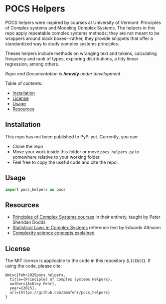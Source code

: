 # POCS Helpers

POCS helpers were inspired by courses at University of Vermont: Principles of Complex systems and Modeling Complex Systems. The helpers in this repo apply repeatable complex systems methods; they are not meant to be wrappers around black boxes--rather, they provide snippets that offer a standardized way to study complex systems principles.

Theses helpers include methods on wranging text and tokens, calculating frequency and rank of types, exploring distributions, a tidy linear regression, among others.

*Repo and Documentation is **heavily** under development*


Table of contents:
- [Installation](#installation)
- [License](#license)
- [Usage](#usage)
- [Resources](#resources)
<!-- - [Developer Notes](#developer-notes)
- [Frequent questions or issues](#frequent-questions-or-issues) -->

## Installation

This repo has not been published to PyPi yet. Currently, you can:
- Clone the repo
- Move your work inside this folder or move `pocs_helpers.py` to somewhere relative to your working folder.
- Feel free to copy the useful code and cite the repo.

## Usage

```python
import pocs_helpers as pocs
```

## Resources
- [Principles of Complex Systems courses](https://pdodds.w3.uvm.edu/teaching/courses/2024-2025pocsverse/) in their entirety, taught by Peter Sheridan Dodds
- [Statistical Laws in Complex Systems](https://arxiv.org/abs/2407.19874) reference text by Eduardo Altmann
- [Complexity science concepts explained](https://complexityexplained.github.io/)


## License

The MIT license is applicable to the code in this repository (`LICENSE`). If using the code, please cite:
```
@misc{fehr2025pocs_helpers,
  title={Principles of Complex Systems Helpers},
  author={Ashley Fehr},
  year={2025},
  url={https://github.com/amafehr/pocs_helpers}
}
```
<!-- ## Developer notes
## Frequent questions or issues -->